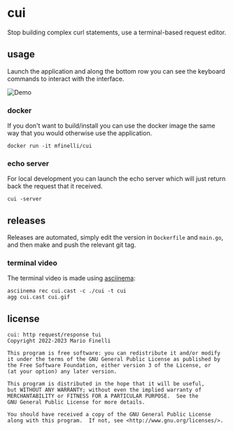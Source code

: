 # cui

Stop building complex curl statements, use a terminal-based request editor.

## usage

Launch the application and along the bottom row you can see the keyboard
commands to interact with the interface.

![Demo](cui.gif)

### docker

If you don't want to build/install you can use the docker image the same
way that you would otherwise use the application.

```shell
docker run -it mfinelli/cui
```

### echo server

For local development you can launch the echo server which will just return
back the request that it received.

```shell
cui -server
```

## releases

Releases are automated, simply edit the version in `Dockerfile` and `main.go`,
and then make and push the relevant git tag.

### terminal video

The terminal video is made using [asciinema](https://asciinema.org):

```shell
asciinema rec cui.cast -c ./cui -t cui
agg cui.cast cui.gif
```

## license

```
cui: http request/response tui
Copyright 2022-2023 Mario Finelli

This program is free software: you can redistribute it and/or modify
it under the terms of the GNU General Public License as published by
the Free Software Foundation, either version 3 of the License, or
(at your option) any later version.

This program is distributed in the hope that it will be useful,
but WITHOUT ANY WARRANTY; without even the implied warranty of
MERCHANTABILITY or FITNESS FOR A PARTICULAR PURPOSE.  See the
GNU General Public License for more details.

You should have received a copy of the GNU General Public License
along with this program.  If not, see <http://www.gnu.org/licenses/>.
```

